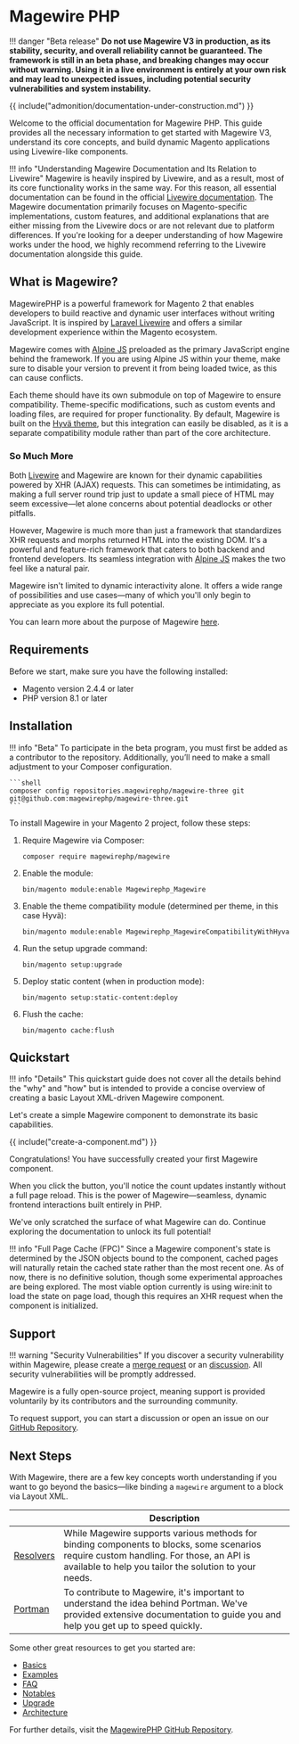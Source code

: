 # Magewire PHP

!!! danger "Beta release"
    **Do not use Magewire V3 in production, as its stability, security, and overall reliability cannot be guaranteed.
    The framework is still in an beta phase, and breaking changes may occur without warning.
    Using it in a live environment is entirely at your own risk and may lead to unexpected issues, including potential
    security vulnerabilities and system instability.**

{{ include("admonition/documentation-under-construction.md") }}

Welcome to the official documentation for Magewire PHP. This guide provides all the necessary information to get started
with Magewire V3, understand its core concepts, and build dynamic Magento applications using Livewire-like components.

!!! info "Understanding Magewire Documentation and Its Relation to Livewire"
    Magewire is heavily inspired by Livewire, and as a result, most of its core functionality works in the same way.
    For this reason, all essential documentation can be found in the official [Livewire documentation](https://livewire.laravel.com/docs/quickstart).
    The Magewire documentation primarily focuses on Magento-specific implementations, custom features,
    and additional explanations that are either missing from the Livewire docs or are not relevant due to platform differences.
    If you're looking for a deeper understanding of how Magewire works under the hood, we highly recommend referring to the
    Livewire documentation alongside this guide.

## What is Magewire?

MagewirePHP is a powerful framework for Magento 2 that enables developers to build reactive and dynamic user interfaces
without writing JavaScript. It is inspired by [Laravel Livewire](https://livewire.laravel.com/) and offers a similar
development experience within the Magento ecosystem.

Magewire comes with [Alpine JS](https://alpinejs.dev/) preloaded as the primary JavaScript engine behind the framework.
If you are using Alpine JS within your theme, make sure to disable your version to prevent it from being loaded twice,
as this can cause conflicts.

Each theme should have its own submodule on top of Magewire to ensure compatibility. Theme-specific modifications,
such as custom events and loading files, are required for proper functionality. By default, Magewire is built on the [Hyvä theme](https://www.hyva.io/),
but this integration can easily be disabled, as it is a separate compatibility module rather than part of the core architecture.

### So Much More

Both [Livewire](https://livewire.laravel.com/) and Magewire are known for their dynamic capabilities powered by XHR (AJAX) requests.
This can sometimes be intimidating, as making a full server round trip just to update a small piece of HTML may seem
excessive—let alone concerns about potential deadlocks or other pitfalls.

However, Magewire is much more than just a framework that standardizes XHR requests and morphs returned HTML into the existing DOM.
It's a powerful and feature-rich framework that caters to both backend and frontend developers.
Its seamless integration with [Alpine JS](https://alpinejs.dev/) makes the two feel like a natural pair.

Magewire isn't limited to dynamic interactivity alone. It offers a wide range of possibilities and use cases—many of
which you'll only begin to appreciate as you explore its full potential.

You can learn more about the purpose of Magewire [here](pages/getting-started/purpose.md).

## Requirements

Before we start, make sure you have the following installed:

- Magento version 2.4.4 or later
- PHP version 8.1 or later

## Installation

!!! info "Beta"
    To participate in the beta program, you must first be added as a contributor to the repository.
    Additionally, you’ll need to make a small adjustment to your Composer configuration.

    ```shell
    composer config repositories.magewirephp/magewire-three git git@github.com:magewirephp/magewire-three.git
    ```

To install Magewire in your Magento 2 project, follow these steps:

1. Require Magewire via Composer:
   ```shell
   composer require magewirephp/magewire
   ```
2. Enable the module:
   ```shell
   bin/magento module:enable Magewirephp_Magewire
   ```
3. Enable the theme compatibility module (determined per theme, in this case Hyvä):
   ```shell
   bin/magento module:enable Magewirephp_MagewireCompatibilityWithHyva
   ```
4. Run the setup upgrade command:
   ```shell
   bin/magento setup:upgrade
   ```
5. Deploy static content (when in production mode):
   ```shell
   bin/magento setup:static-content:deploy
   ```
6. Flush the cache:
   ```shell
   bin/magento cache:flush
   ```

## Quickstart

!!! info "Details"
    This quickstart guide does not cover all the details behind the "why" and "how" but is intended to provide a concise
    overview of creating a basic Layout XML-driven Magewire component.

Let's create a simple Magewire component to demonstrate its basic capabilities.

{{ include("create-a-component.md") }}

Congratulations! You have successfully created your first Magewire component.

When you click the button, you'll notice the count updates instantly without a full page reload.
This is the power of Magewire—seamless, dynamic frontend interactions built entirely in PHP.

We've only scratched the surface of what Magewire can do. Continue exploring the documentation to unlock its full potential!

!!! info "Full Page Cache (FPC)"
    Since a Magewire component's state is determined by the JSON objects bound to the component, cached pages will
    naturally retain the cached state rather than the most recent one. As of now, there is no definitive solution,
    though some experimental approaches are being explored. The most viable option currently is using wire:init to load
    the state on page load, though this requires an XHR request when the component is initialized.

## Support

!!! warning "Security Vulnerabilities"
    If you discover a security vulnerability within Magewire, please create a [merge request](https://github.com/magewirephp/magewire/pulls)
    or an [discussion](https://github.com/magewirephp/magewire/discussions). All security vulnerabilities will be promptly addressed.

Magewire is a fully open-source project, meaning support is provided voluntarily by its contributors and the surrounding community.

To request support, you can start a discussion or open an issue on our [GitHub Repository](https://github.com/magewirephp/magewire).

## Next Steps

With Magewire, there are a few key concepts worth understanding if you want to go beyond the basics—like binding a `magewire` argument to a block via Layout XML.

|                                                                  | Description                                                                                                                                                                                     |
|------------------------------------------------------------------|-------------------------------------------------------------------------------------------------------------------------------------------------------------------------------------------------|
| [Resolvers](pages/advanced/architecture/mechanisms/resolvers.md) | While Magewire supports various methods for binding components to blocks, some scenarios require custom handling. For those, an API is available to help you tailor the solution to your needs. |
| [Portman](pages/advanced/architecture/portman.md)                | To contribute to Magewire, it's important to understand the idea behind Portman. We've provided extensive documentation to guide you and help you get up to speed quickly.                      |

Some other great resources to get you started are:

- [Basics](pages/getting-started/basics.md)
- [Examples](pages/getting-started/examples.md)
- [FAQ](pages/getting-started/faq.md)
- [Notables](pages/getting-started/notables.md)
- [Upgrade](pages/getting-started/upgrade.md)
- [Architecture](pages/advanced/architecture/index.md)

For further details, visit the [MagewirePHP GitHub Repository](https://github.com/magewirephp/magewire).
